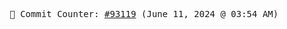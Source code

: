<p align="center">
    <samp>
        📮 Commit Counter: <a href="https://github.com/Javascript-void0/Javascript-void0/commits/main">#93119</a> (June 11, 2024 @ 03:54 AM)
    </samp>
</p>